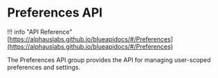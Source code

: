 # Preferences API

!!! info "API Reference"
    [https://alphauslabs.github.io/blueapidocs/#/Preferences](https://alphauslabs.github.io/blueapidocs/#/Preferences)

The Preferences API group provides the API for managing user-scoped preferences and settings.
